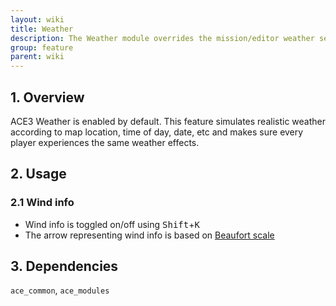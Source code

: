 ```yaml
---
layout: wiki
title: Weather
description: The Weather module overrides the mission/editor weather setting with a synchronized realistic weather simulation
group: feature
parent: wiki
---
```


## 1. Overview
ACE3 Weather is enabled by default. This feature simulates realistic weather according to map location, time of day, date, etc and makes sure every player experiences the same weather effects.

## 2. Usage
### 2.1 Wind info
- Wind info is toggled on/off using <kbd>Shift</kbd>+<kbd>K</kbd>
- The arrow representing wind info is based on [Beaufort scale](http://en.wikipedia.org/wiki/Beaufort_scale#Modern_scale)

## 3. Dependencies
`ace_common`, `ace_modules`
